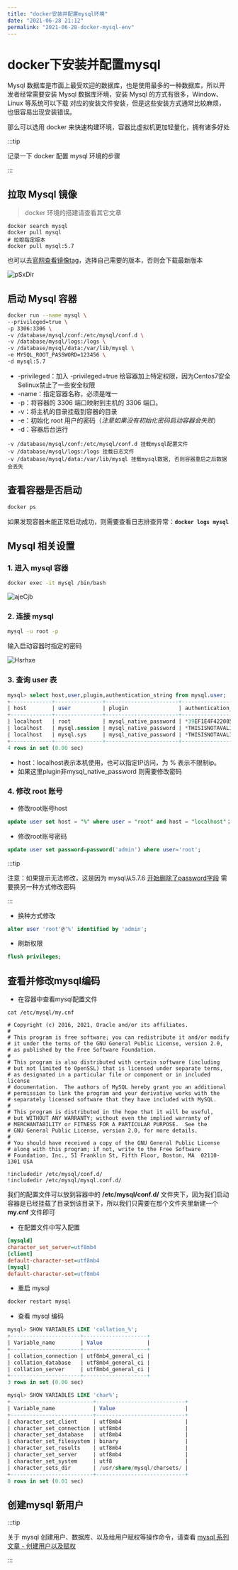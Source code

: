 ```yaml
---
title: "docker安装并配置mysql环境"
date: "2021-06-28 21:12"
permalink: "2021-06-28-docker-mysql-env"
---
```


# docker下安装并配置mysql

Mysql 数据库是市面上最受欢迎的数据库，也是使用最多的一种数据库，所以开发者经常需要安装 Mysql 数据库环境，安装 Mysql 的方式有很多，Window、Linux 等系统可以下载 对应的安装文件安装，但是这些安装方式通常比较麻烦，也很容易出现安装错误。

那么可以选用 docker 来快速构建环境，容器比虚拟机更加轻量化，拥有诸多好处

:::tip

记录一下 docker 配置 mysql 环境的步骤

:::

## 拉取 Mysql 镜像

> docker 环境的搭建请查看其它文章

```shell
docker search mysql
docker pull mysql
# 拉取指定版本
docker pull mysql:5.7
```

也可以去[官网查看镜像tag](https://hub.docker.com/_/mysql)，选择自己需要的版本，否则会下载最新版本

![pSxDir](https://media.zenghr.cn/blog/img/20210628/pSxDir.png)

## 启动 Mysql 容器

```sh
docker run --name mysql \
--privileged=true \
-p 3306:3306 \
-v /database/mysql/conf:/etc/mysql/conf.d \
-v /database/mysql/logs:/logs \
-v /database/mysql/data:/var/lib/mysql \
-e MYSQL_ROOT_PASSWORD=123456 \
-d mysql:5.7
```

- -privileged：加入 -privileged=true 给容器加上特定权限，因为Centos7安全Selinux禁止了一些安全权限
- -name：指定容器名称，必须是唯一
- -p：将容器的 3306 端口映射到主机的 3306 端口。
- -v：将主机的目录挂载到容器的目录
- -e：初始化 root 用户的密码（*注意如果没有初始化密码启动容器会失败*）
- -d：容器后台运行

```
-v /database/mysql/conf:/etc/mysql/conf.d 挂载mysql配置文件
-v /database/mysql/logs:/logs 挂载日志文件
-v /database/mysql/data:/var/lib/mysql 挂载mysql数据, 否则容器重启之后数据会丢失
```

## 查看容器是否启动

```sh
docker ps
```

如果发现容器未能正常启动成功，则需要查看日志排查异常：**`docker logs mysql`**

## Mysql 相关设置

### 1. 进入 mysql 容器

```sh
docker exec -it mysql /bin/bash
```

![ajeCjb](https://media.zenghr.cn/blog/img/20210628/ajeCjb.png)

### 2. 连接 mysql

```sh
mysql -u root -p
```
输入启动容器时指定的密码

![Hsrhxe](https://media.zenghr.cn/blog/img/20210628/Hsrhxe.png)

### 3. 查询 user 表

```sql
mysql> select host,user,plugin,authentication_string from mysql.user;
+-------------+---------------+-----------------------+-------------------------------------------+
| host        | user          | plugin                | authentication_string                     |
+-------------+---------------+-----------------------+-------------------------------------------+
| localhost   | root          | mysql_native_password | *39EF1E4F4220858A4F0D30FE91AAD7E4C4AB0812 |
| localhost   | mysql.session | mysql_native_password | *THISISNOTAVALIDPASSWORDTHATCANBEUSEDHERE |
| localhost   | mysql.sys     | mysql_native_password | *THISISNOTAVALIDPASSWORDTHATCANBEUSEDHERE |
+-------------+---------------+-----------------------+-------------------------------------------+
4 rows in set (0.00 sec)
```

- host：localhost表示本机使用，也可以指定IP访问，为 % 表示不限制ip。
- 如果这里plugin非mysql_native_password 则需要修改密码

### 4. 修改 root 账号

- 修改root账号host

```sql
update user set host = "%" where user = "root" and host = "localhost"；
```

- 修改root账号密码

```sql
update user set password=password('admin') where user='root';
```

:::tip

注意：如果提示无法修改，这是因为 mysql从5.7.6 [开始删除了password字段](https://dev.mysql.com/doc/relnotes/mysql/5.7/en/news-5-7-6.html) 需要换另一种方式修改密码

:::

- 换种方式修改

```sql
alter user 'root'@'%' identified by 'admin';
```

- 刷新权限

```sql
flush privileges;
```

## 查看并修改mysql编码

- 在容器中查看mysql配置文件

```shell
cat /etc/mysql/my.cnf
```

```
# Copyright (c) 2016, 2021, Oracle and/or its affiliates.
#
# This program is free software; you can redistribute it and/or modify
# it under the terms of the GNU General Public License, version 2.0,
# as published by the Free Software Foundation.
#
# This program is also distributed with certain software (including
# but not limited to OpenSSL) that is licensed under separate terms,
# as designated in a particular file or component or in included license
# documentation.  The authors of MySQL hereby grant you an additional
# permission to link the program and your derivative works with the
# separately licensed software that they have included with MySQL.
#
# This program is distributed in the hope that it will be useful,
# but WITHOUT ANY WARRANTY; without even the implied warranty of
# MERCHANTABILITY or FITNESS FOR A PARTICULAR PURPOSE.  See the
# GNU General Public License, version 2.0, for more details.
#
# You should have received a copy of the GNU General Public License
# along with this program; if not, write to the Free Software
# Foundation, Inc., 51 Franklin St, Fifth Floor, Boston, MA  02110-1301 USA

!includedir /etc/mysql/conf.d/
!includedir /etc/mysql/mysql.conf.d/
```

我们的配置文件可以放到容器中的 **/etc/mysql/conf.d/** 文件夹下，因为我们启动容器是已经挂载了目录到该目录下，所以我们只需要在那个文件夹里新建一个 **my.cnf** 文件即可

- 在配置文件中写入配置

```ini
[mysqld]
character_set_server=utf8mb4
[client]
default-character-set=utf8mb4
[mysql]
default-character-set=utf8mb4
```

- 重启 mysql

```sh
docker restart mysql
```

- 查看 mysql 编码

```sql
mysql> SHOW VARIABLES LIKE 'collation_%';
+----------------------+--------------------+
| Variable_name        | Value              |
+----------------------+--------------------+
| collation_connection | utf8mb4_general_ci |
| collation_database   | utf8mb4_general_ci |
| collation_server     | utf8mb4_general_ci |
+----------------------+--------------------+
3 rows in set (0.00 sec)

```

```sql
mysql> SHOW VARIABLES LIKE 'char%';
+--------------------------+----------------------------+
| Variable_name            | Value                      |
+--------------------------+----------------------------+
| character_set_client     | utf8mb4                    |
| character_set_connection | utf8mb4                    |
| character_set_database   | utf8mb4                    |
| character_set_filesystem | binary                     |
| character_set_results    | utf8mb4                    |
| character_set_server     | utf8mb4                    |
| character_set_system     | utf8                       |
| character_sets_dir       | /usr/share/mysql/charsets/ |
+--------------------------+----------------------------+
8 rows in set (0.01 sec)
```

## 创建mysql 新用户

:::tip

关于 mysql 创建用户、数据库、以及给用户赋权等操作命令，请查看 [mysql 系列文章 - 创建用户以及赋权](/passages/)

:::

